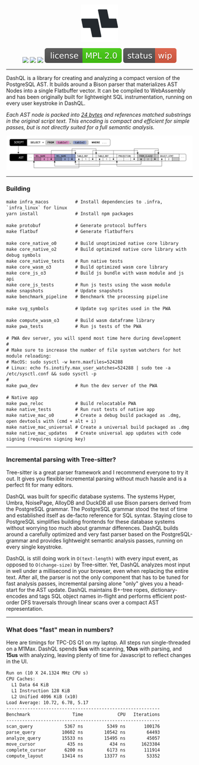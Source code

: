 <p align="center">
  <img src="misc/logo-dashql-glyphs/logo.png" width=100>
</p>
<p align="center">
  <a href="https://github.com/ankoh/dashql/actions/workflows/push_main.yml"><img src="https://github.com/ankoh/dashql/actions/workflows/push_main.yml/badge.svg?branch=main" /></a>
  <a href="https://github.com/ankoh/dashql/actions/workflows/renovate.yml"><img src="https://github.com/ankoh/dashql/actions/workflows/renovate.yml/badge.svg" /></a>
  <a href="https://coveralls.io/github/ankoh/dashql?branch=main"><img src="https://coveralls.io/repos/github/ankoh/dashql/badge.svg?branch=main" /></a>
  <a href="https://opensource.org/licenses/MPL-2.0"><img src="misc/badge_mpl2.svg?raw=true" /></a>
  <a href="https://github.com/ankoh/dashql/commits/main"><img src="misc/badge_wip.svg?raw=true" /></a>
</p>

---

DashQL is a library for creating and analyzing a compact version of the PostgreSQL AST.
It builds around a Bison parser that materializes AST Nodes into a single Flatbuffer vector.
It can be compiled to WebAssembly and has been originally built for lightweight SQL instrumentation, running on every user keystroke in DashQL.

_Each AST node is packed into [24 bytes](https://github.com/ankoh/dashql/blob/b95b3f0959f3a17db8378e79d0adb2fa29925a93/proto/fb/dashql/parsed_script.fbs#L357-L364) and references matched substrings in the original script text.
This encoding is compact and efficient for simple passes, but is not directly suited for a full semantic analysis._

<img src="misc/ast.png?raw=true" width="680px">

---

### Building

```
make infra_macos          # Install dependencies to .infra, `infra_linux` for linux
yarn install              # Install npm packages

make protobuf             # Generate protocol buffers
make flatbuf              # Generate flatbuffers

make core_native_o0       # Build unoptimized native core library
make core_native_o2       # Build optimized native core library with debug symbols
make core_native_tests    # Run native tests
make core_wasm_o3         # Build optimized wasm core library
make core_js_o3           # Build js bundle with wasm module and js api
make core_js_tests        # Run js tests using the wasm module
make snapshots            # Update snapshots
make benchmark_pipeline   # Benchmark the processing pipeline

make svg_symbols          # Update svg sprites used in the PWA

make compute_wasm_o3      # Build wasm dataframe library
make pwa_tests            # Run js tests of the PWA

# PWA dev server, you will spend most time here during development
#
# Make sure to increase the number of file system watchers for hot module reloading:
# MacOS: sudo sysctl -w kern.maxfiles=524288
# Linux: echo fs.inotify.max_user_watches=524288 | sudo tee -a /etc/sysctl.conf && sudo sysctl -p
#
make pwa_dev              # Run the dev server of the PWA

# Native app
make pwa_reloc            # Build relocatable PWA
make native_tests         # Run rust tests of native app
make native_mac_o0        # Create a debug build packaged as .dmg, open devtools with (cmd + alt + i)
make native_mac_universal # Create a universal build packaged as .dmg
make native_mac_updates   # Create universal app updates with code signing (requires signing key)
```

---

### Incremental parsing with Tree-sitter?

Tree-sitter is a great parser framework and I recommend everyone to try it out.
It gives you flexible incremental parsing without much hassle and is a perfect fit for many editors.

DashQL was built for specific database systems.
The systems Hyper, Umbra, NoisePage, AlloyDB and DuckDB all use Bison parsers derived from the PostgreSQL grammar.
The PostgreSQL grammar stood the test of time and established itself as de-facto reference for SQL syntax.
Staying close to PostgreSQL simplifies building frontends for these database systems without worrying too much about grammar differences.
DashQL builds around a carefully optimized and very fast parser based on the PostgreSQL-grammar and provides lightweight semantic analysis passes, running on every single keystroke.

DashQL is still doing work in `O(text-length)` with every input event, as opposed to `O(change-size)` by Tree-sitter.
Yet, DashQL analyzes most input in well under a millisecond in your browser, even when replacing the entire text.
After all, the parser is not the only component that has to be tuned for fast analysis passes, incremental parsing alone "only" gives you a head-start for the AST update.
DashQL maintains B+-tree ropes, dictionary-encodes and tags SQL object names in-flight and performs efficient post-order DFS traversals through linear scans over a compact AST representation.

---

### What does "fast" mean in numbers?

Here are timings for TPC-DS Q1 on my laptop. All steps run single-threaded on a M1Max.
DashQL spends **5us** with scanning, **10us** with parsing, and **15us** with analyzing, leaving plenty of time for Javascript to reflect changes in the UI.

```
Run on (10 X 24.1324 MHz CPU s)
CPU Caches:
  L1 Data 64 KiB
  L1 Instruction 128 KiB
  L2 Unified 4096 KiB (x10)
Load Average: 10.72, 6.78, 5.17
----------------------------------------------------------
Benchmark                Time             CPU   Iterations
----------------------------------------------------------
scan_query            5367 ns         5349 ns       100176
parse_query          10602 ns        10542 ns        64493
analyze_query        15533 ns        15495 ns        45057
move_cursor            435 ns          434 ns      1623384
complete_cursor       6200 ns         6173 ns       111914
compute_layout       13414 ns        13377 ns        53352
```
